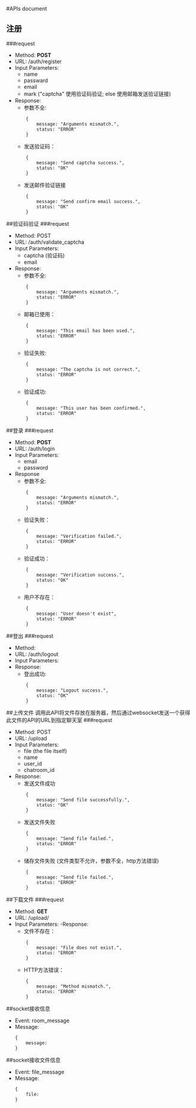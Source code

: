 #APIs document
## 注册
###request
- Method: **POST**
- URL: /auth/register
- Input Parameters: 
    + name
    + passward
    + email
    + mark ("captcha" 使用验证码验证; else 使用邮箱发送验证链接)
- Response:
    + 参数不全:
    ```
        {
            message: "Arguments mismatch.",
            status: "ERROR"
        }
    ```
    + 发送验证码：
    ```
        {
            message: "Send captcha success.",
            status: "OK"
        }
    ```  
    + 发送邮件验证链接
    ````
        {
            message: "Send confirm email success.",
            status: "OK"
        }
    ````
##验证码验证
###request
- Method: POST
- URL: /auth/validate_captcha
- Input Parameters:
    + captcha (验证码)
    + email
- Response:
    + 参数不全:
    ```
        {
            message: "Arguments mismatch.",
            status: "ERROR"
        }
    ```
    + 邮箱已使用：
    ```
        {
            message: "This email has been used.",
            status: "ERROR"
        }
    ```
    + 验证失败:
    ```
        {
            message: "The captcha is not correct.",
            status: "ERROR"
        }
    ```
    + 验证成功:
    ```
        {
            message: "This user has been confirmed.",
            status: "ERROR"
        }
    ```
##登录
###request
- Method: **POST**
- URL: /auth/login
- Input Parameters:
    + email
    + password
- Response
    + 参数不全:
    ```
        {
            message: "Arguments mismatch.",
            status: "ERROR"
        }
    ```
    + 验证失败：
    ```
        {
            message: "Verification failed.",
            status: "ERROR"
        }
    ```
    + 验证成功：
    ```
        {
            message: "Verification success.",
            status: "OK"
        }
    ```
    + 用户不存在：
    ```
        {
            message: "User doesn't exist",
            status: "ERROR"
        }
    ```

##登出
###request
- Method:
- URL: /auth/logout
- Input Parameters:
- Response:
    + 登出成功:
    ```
        {
            message: "Logout success.",
            status: "OK"
        }
    ```
 
##上传文件
调用此API将文件存放在服务器，然后通过websocket发送一个获得此文件的API的URL到指定聊天室
###request
- Method: POST
- URL: /upload
- Input Parameters:
    + file (the file itself)
    + name
    + user_id
    + chatroom_id
- Response:
    + 发送文件成功
    ```
        {
            message: "Send file successfully.",
            status: "OK"
        }
    ```
    + 发送文件失败
    ```
        {
            message: "Send file failed.",
            status: "ERROR"
        }
    ```
    + 储存文件失败 (文件类型不允许，参数不全，http方法错误)
    ```
        {
            message: "Send file failed.",
            status: "ERROR"
        }
    ```
  
##下载文件
###request
- Method: **GET**
- URL: /upload/<filename>
- Input Parameters:
-Response:
    + 文件不存在：
    ```
        {
            message: "File does not exist.",
            status: "ERROR"
        }
    ```
    + HTTP方法错误：
    ```
        {
            message: "Method mismatch.",
            status: "ERROR"
        }
    ```

##socket接收信息
- Event: room_message
- Message: 
    ```
    {
        message:   
    }
    ```
##socket接收文件信息
- Event: file_message
- Message:
    ```
    {
        file:   
    }
    ```

 
    
    
    
    
        